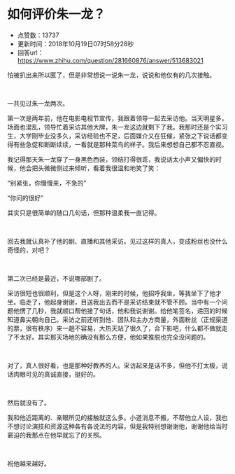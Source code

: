 # 如何评价朱一龙？
- 点赞数：13737
- 更新时间：2018年10月19日07时58分28秒
- 回答url：https://www.zhihu.com/question/281660876/answer/513683021
<body>
 <p data-pid="yYou8NZC">怕被扒出来所以匿了，但是非常想说一说朱一龙，说说和他仅有的几次接触。</p>
 <p class="ztext-empty-paragraph"><br></p>
 <p data-pid="oZeYSUh9">一共见过朱一龙两次。</p>
 <p data-pid="LVnrFlUN">第一次是两年前，他在电影电视节宣传，我跟着领导一起去采访他。当天明星多，场面也混乱，领导忙着采访其他大牌，朱一龙这边就剩下了我。我那时还是个实习生，大学刚毕业没多久，采访经验也不足，后面媒介又在狂催，紧张之下说话都变得有些急促和断断续续，一看就是那种菜鸟的样子。我后来想想自己都不忍直视。</p>
 <p data-pid="0_wMz24Y">我记得那天朱一龙穿了一身黑色西装，领结打得很乖，我说话太小声又偏快的时候，他会把头微微侧过来倾听，看着我很温和地笑了笑：</p>
 <p data-pid="NIN7yUXA">“别紧张，你慢慢来，不急的”</p>
 <p data-pid="jocp3WOl">“你问的很好”</p>
 <p data-pid="ELiMgYiW">其实只是很简单的随口几句话，但那种温柔我一直记得。</p>
 <p class="ztext-empty-paragraph"><br></p>
 <p data-pid="ZGj7BDsN">回去我就认真补了他的剧、直播和其他采访。见过这样的真人，变成粉丝也没什么奇怪的，对吧？</p>
 <p class="ztext-empty-paragraph"><br></p>
 <p data-pid="c1bjbBsi">第二次已经是最近，不说哪部剧了。</p>
 <p data-pid="-TrtW4VO">采访很短也很顺利，但是这个人呀，刚来的时候，他招呼我坐，等我坐下了他才坐。临走了，他起身谢谢，目送我出去而不是采访结束就不管不顾。当中有一个问题他愣了几秒，我就顺口帮他接了句话，他和我说谢谢。给他笔签名，递回的时候知道鼻尖朝向自己。采访之前还听到他、团队和主办方商量，外面粉丝（正规渠道的票，很有秩序）来一趟不容易，大热天站了很久了，合下影吧，什么都不做就走了不太好。其实那天场地的确没有那么方便，他如果推脱也完全没问题的。</p>
 <p class="ztext-empty-paragraph"><br></p>
 <p data-pid="fDm2dRye">对了，真人很好看，也是那种好教养的人。采访起来是话不多，但他不打太极，说话肉眼可见的真诚直接，挺好的。</p>
 <p class="ztext-empty-paragraph"><br></p>
 <p data-pid="cJMb8piN">然后就没有了。</p>
 <p data-pid="ONLyfTsz">我和他近距离的、亲眼所见的接触就这么多。小道消息不搬，不帮他立人设，我也不想讨论演技和资源这种各有各说法的内容，但是我特别想谢谢他，谢谢他给当时窘迫的我那点在他早就忘了的关照。</p>
 <p class="ztext-empty-paragraph"><br></p>
 <p data-pid="btajH24n">祝他越来越好。</p>
 <p></p>
 <p></p>
 <p></p>
 <p></p>
</body>